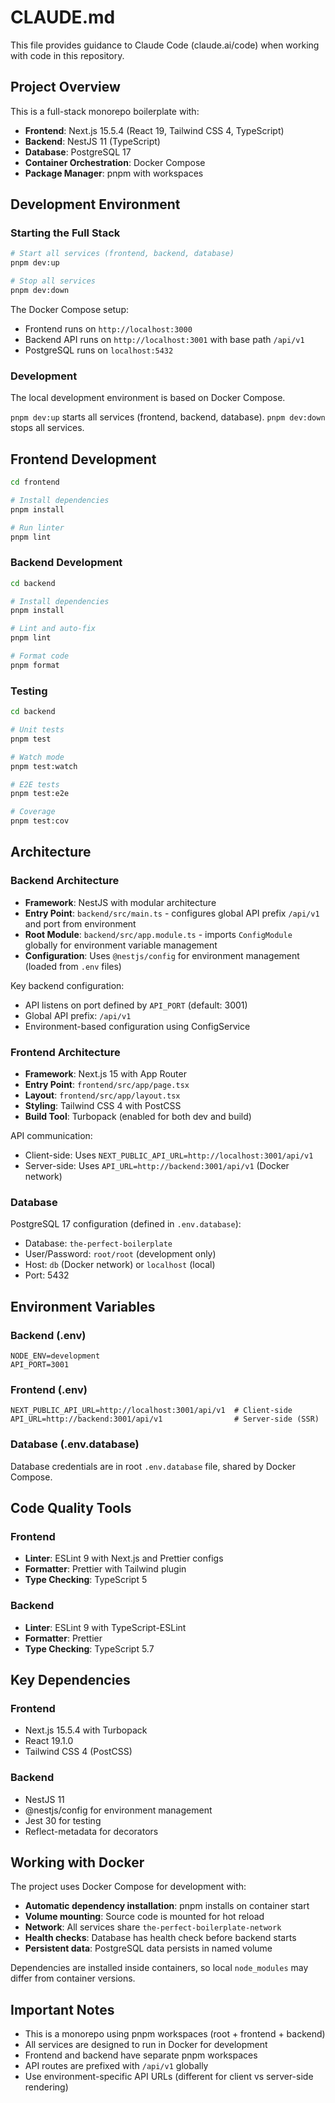 # CLAUDE.md

This file provides guidance to Claude Code (claude.ai/code) when working with code in this repository.

## Project Overview

This is a full-stack monorepo boilerplate with:
- **Frontend**: Next.js 15.5.4 (React 19, Tailwind CSS 4, TypeScript)
- **Backend**: NestJS 11 (TypeScript)
- **Database**: PostgreSQL 17
- **Container Orchestration**: Docker Compose
- **Package Manager**: pnpm with workspaces

## Development Environment

### Starting the Full Stack

```bash
# Start all services (frontend, backend, database)
pnpm dev:up

# Stop all services
pnpm dev:down
```

The Docker Compose setup:
- Frontend runs on `http://localhost:3000`
- Backend API runs on `http://localhost:3001` with base path `/api/v1`
- PostgreSQL runs on `localhost:5432`

### Development

The local development environment is based on Docker Compose.

`pnpm dev:up` starts all services (frontend, backend, database).
`pnpm dev:down` stops all services.

## Frontend Development
```bash
cd frontend

# Install dependencies
pnpm install

# Run linter
pnpm lint
```

### Backend Development

```bash
cd backend

# Install dependencies
pnpm install

# Lint and auto-fix
pnpm lint

# Format code
pnpm format
```

### Testing

```bash
cd backend

# Unit tests
pnpm test

# Watch mode
pnpm test:watch

# E2E tests
pnpm test:e2e

# Coverage
pnpm test:cov
```

## Architecture

### Backend Architecture

- **Framework**: NestJS with modular architecture
- **Entry Point**: `backend/src/main.ts` - configures global API prefix `/api/v1` and port from environment
- **Root Module**: `backend/src/app.module.ts` - imports `ConfigModule` globally for environment variable management
- **Configuration**: Uses `@nestjs/config` for environment management (loaded from `.env` files)

Key backend configuration:
- API listens on port defined by `API_PORT` (default: 3001)
- Global API prefix: `/api/v1`
- Environment-based configuration using ConfigService

### Frontend Architecture

- **Framework**: Next.js 15 with App Router
- **Entry Point**: `frontend/src/app/page.tsx`
- **Layout**: `frontend/src/app/layout.tsx`
- **Styling**: Tailwind CSS 4 with PostCSS
- **Build Tool**: Turbopack (enabled for both dev and build)

API communication:
- Client-side: Uses `NEXT_PUBLIC_API_URL=http://localhost:3001/api/v1`
- Server-side: Uses `API_URL=http://backend:3001/api/v1` (Docker network)

### Database

PostgreSQL 17 configuration (defined in `.env.database`):
- Database: `the-perfect-boilerplate`
- User/Password: `root/root` (development only)
- Host: `db` (Docker network) or `localhost` (local)
- Port: 5432

## Environment Variables

### Backend (.env)
```
NODE_ENV=development
API_PORT=3001
```

### Frontend (.env)
```
NEXT_PUBLIC_API_URL=http://localhost:3001/api/v1  # Client-side
API_URL=http://backend:3001/api/v1                # Server-side (SSR)
```

### Database (.env.database)
Database credentials are in root `.env.database` file, shared by Docker Compose.

## Code Quality Tools

### Frontend
- **Linter**: ESLint 9 with Next.js and Prettier configs
- **Formatter**: Prettier with Tailwind plugin
- **Type Checking**: TypeScript 5

### Backend
- **Linter**: ESLint 9 with TypeScript-ESLint
- **Formatter**: Prettier
- **Type Checking**: TypeScript 5.7

## Key Dependencies

### Frontend
- Next.js 15.5.4 with Turbopack
- React 19.1.0
- Tailwind CSS 4 (PostCSS)

### Backend
- NestJS 11
- @nestjs/config for environment management
- Jest 30 for testing
- Reflect-metadata for decorators

## Working with Docker

The project uses Docker Compose for development with:
- **Automatic dependency installation**: pnpm installs on container start
- **Volume mounting**: Source code is mounted for hot reload
- **Network**: All services share `the-perfect-boilerplate-network`
- **Health checks**: Database has health check before backend starts
- **Persistent data**: PostgreSQL data persists in named volume

Dependencies are installed inside containers, so local `node_modules` may differ from container versions.

## Important Notes

- This is a monorepo using pnpm workspaces (root + frontend + backend)
- All services are designed to run in Docker for development
- Frontend and backend have separate pnpm workspaces
- API routes are prefixed with `/api/v1` globally
- Use environment-specific API URLs (different for client vs server-side rendering)
